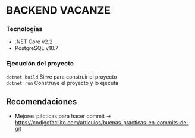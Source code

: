 # BACKEND VACANZE

### Tecnologías
- .NET Core v2.2
- PostgreSQL v10.7

### Ejecución del proyecto
`dotnet build` Sirve para construir el proyecto<br/>
`dotnet run` Construye el proyecto y lo ejecuta

## Recomendaciones
- Mejores pácticas para hacer commit -> https://codigofacilito.com/articulos/buenas-practicas-en-commits-de-git
